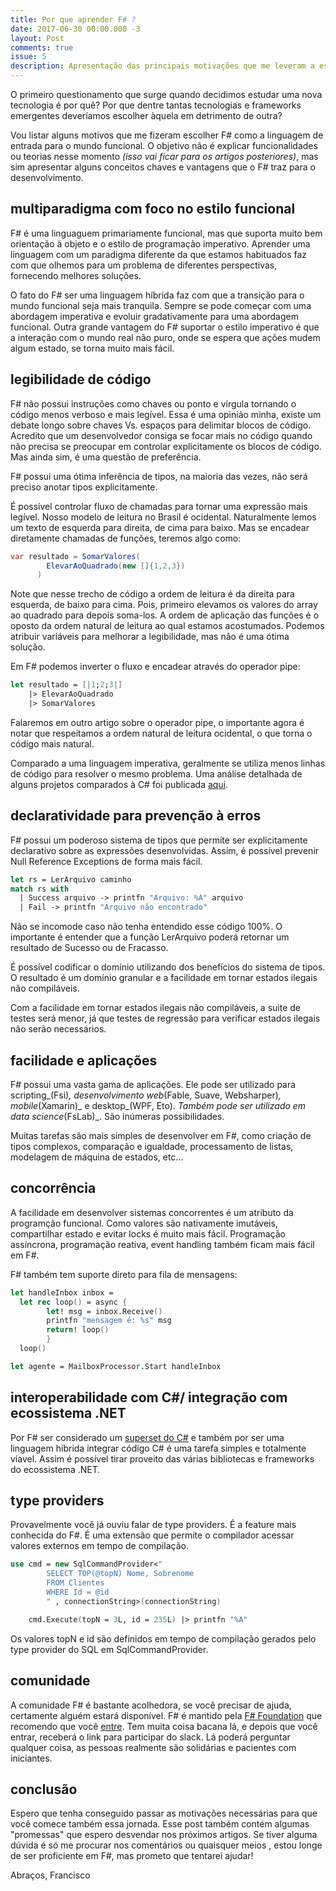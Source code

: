 ```yaml
---
title: Por que aprender F# ?
date: 2017-06-30 00:00.000 -3
layout: Post
comments: true
issue: 5
description: Apresentação das principais motivações que me leveram a estudar F#.  O objetivo não é explicar funcionalidades ou teorias nesse momento, mas sim apresentar alguns conceitos chaves e vantagens que o F# traz para o desenvolvimento.
---
```


O primeiro questionamento que surge quando decidimos estudar uma nova tecnologia é por quê? Por que dentre tantas tecnologias e frameworks emergentes deveríamos escolher àquela em detrimento de outra?

Vou listar alguns motivos que me fizeram escolher F# como a linguagem de entrada para o mundo funcional. O objetivo não é explicar funcionalidades ou teorias nesse momento _(isso vai ficar para os artigos posteriores)_, mas sim apresentar alguns conceitos chaves e vantagens que o F# traz para o desenvolvimento.

## multiparadigma com foco no estilo funcional
F# é uma linguaguem primariamente funcional, mas que suporta muito bem orientação à objeto e o estilo de programação imperativo. Aprender uma linguagem com um paradigma diferente da que estamos habituados faz com que olhemos para um problema de diferentes perspectivas, fornecendo melhores soluções.

O fato do F# ser uma linguagem híbrida faz com que a transição para o mundo funcional seja mais tranquila. Sempre se pode começar com uma abordagem imperativa e evoluir gradativamente para uma abordagem funcional. Outra grande vantagem do F# suportar o estilo imperativo é que a interação com o mundo real não puro, onde se espera que ações mudem algum estado, se torna muito mais fácil.

## legibilidade de código
F# não possui instruções como chaves ou ponto e vírgula tornando o código menos verboso e mais legível. Essa é uma opinião minha, existe um debate longo sobre chaves Vs. espaços para delimitar blocos de código. Acredito que um desenvolvedor consiga se focar mais no código quando não precisa se preocupar em controlar explicitamente os blocos de código. Mas ainda sim, é uma questão de preferência.

F# possui uma ótima inferência de tipos, na maioria das vezes, não será preciso anotar tipos explicitamente.

É possível controlar fluxo de chamadas para tornar uma expressão mais legível. Nosso modelo de leitura no Brasil é ocidental. Naturalmente lemos um texto de esquerda para direita, de cima para baixo. Mas se encadear diretamente chamadas de funções, teremos algo como:
```cs
var resultado = SomarValores(
        ElevarAoQuadrado(new []{1,2,3})
      )
```
Note que nesse trecho de código a ordem de leitura é da direita para esquerda, de baixo para cima. Pois, primeiro elevamos os valores do array ao quadrado para depois soma-los. A ordem de aplicação das funções é o oposto da ordem natural de leitura ao qual estamos acostumados. Podemos atribuir variáveis para melhorar a legibilidade, mas não é uma ótima solução.

Em F# podemos inverter o fluxo e encadear através do operador pipe:
```fs
let resultado = [|1;2;3|] 
    |> ElevarAoQuadrado 
    |> SomarValores
```
Falaremos em outro artigo sobre o operador pipe, o importante agora é notar que respeitamos a ordem natural de leitura ocidental, o que torna o código mais natural.

Comparado a uma linguagem imperativa, geralmente se utiliza menos linhas de código para resolver o mesmo problema. Uma análise detalhada de alguns projetos comparados à C# foi publicada [aqui](https://fsharpforfunandprofit.com/posts/cycles-and-modularity-in-the-wild/).

## declaratividade para prevenção à erros
F# possui um poderoso sistema de tipos que permite ser explicitamente declarativo sobre as expressões desenvolvidas. Assim, é possível prevenir Null Reference Exceptions de forma mais fácil.
```fs
let rs = LerArquivo caminho
match rs with
  | Success arquivo -> printfn "Arquivo: %A" arquivo
  | Fail -> printfn "Arquivo não encontrado"
```
Não se incomode caso não tenha entendido esse código 100%. O importante é entender que a função LerArquivo poderá retornar um resultado de Sucesso ou de Fracasso.

É possível codificar o domínio utilizando dos benefícios do sistema de tipos. O resultado é um domínio granular e a facilidade em tornar estados ilegais não compiláveis. 

Com a facilidade em tornar estados ilegais não compiláveis, a suite de testes será menor, já que testes de regressão para verificar estados ilegais não serão necessários.

## facilidade e aplicações
F# possui uma vasta gama de aplicações. Ele pode ser utilizado para scripting_(Fsi)_, desenvolvimento web_(Fable, Suave, Websharper)_, mobile_(Xamarin)_ e desktop_(WPF, Eto)_. Também pode ser utilizado em data science_(FsLab)_. São inúmeras possibilidades.

Muitas tarefas são mais simples de desenvolver em F#, como criação de tipos complexos, comparação e igualdade, processamento de listas, modelagem de máquina de estados, etc...

## concorrência
A facilidade em desenvolver sistemas concorrentes é um atributo da programção funcional. Como valores são nativamente imutáveis, compartilhar estado e evitar locks é muito mais fácil. Programação assíncrona, programação reativa, event handling também ficam mais fácil em F#. 

F# também tem suporte direto para fila de mensagens:
```fs
let handleInbox inbox = 
  let rec loop() = async {
        let! msg = inbox.Receive()
        printfn "mensagem é: %s" msg
        return! loop()  
        }
  loop()

let agente = MailboxProcessor.Start handleInbox
``` 

## interoperabilidade com C#/ integração com ecossistema .NET
Por F# ser considerado um [superset do C#](http://blog.ploeh.dk/2015/04/15/c-will-eventually-get-all-f-features-right/) e também por ser uma linguagem híbrida integrar código C# é uma tarefa simples e totalmente víavel. Assim é possível tirar proveito das várias bibliotecas e frameworks do ecossistema .NET.

## type providers
Provavelmente você já ouviu falar de type providers. É a feature mais conhecida do F#. É uma  extensão que permite o compilador acessar valores externos em tempo de compilação.
```fs
use cmd = new SqlCommandProvider<"
        SELECT TOP(@topN) Nome, Sobrenome
        FROM Clientes
        WHERE Id = @id
        " , connectionString>(connectionString)

    cmd.Execute(topN = 3L, id = 235L) |> printfn "%A"
```
Os valores topN e id são definidos em tempo de compilação gerados pelo type provider do SQL em SqlCommandProvider.

## comunidade
A comunidade F# é bastante acolhedora, se você precisar de ajuda, certamente alguém estará disponível. F# é mantido pela [F# Foundation](http://foundation.fsharp.org/) que recomendo que você [entre](http://foundation.fsharp.org/join). Tem muita coisa bacana lá, e depois que você entrar, receberá o link para participar do slack. Lá poderá perguntar qualquer coisa, as pessoas realmente são solidárias e pacientes com iniciantes.

## conclusão
Espero que tenha conseguido passar as motivações necessárias para que você comece também essa jornada. Esse post também contém algumas "promessas" que espero desvendar nos próximos artigos. Se tiver alguma dúvida é só me procurar nos comentários ou quaisquer meios , estou longe de ser proficiente em F#, mas prometo que tentarei ajudar!

Abraços,
Francisco
